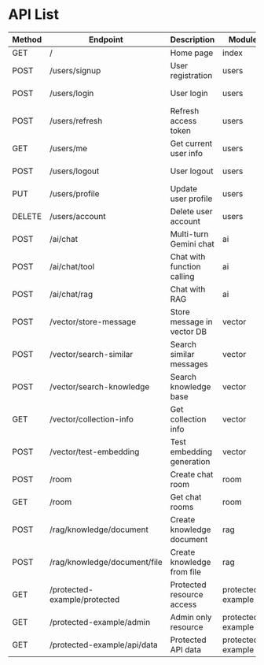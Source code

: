 # API List

| Method | Endpoint | Description | Module | File Location | Document Link |
|--------|----------|-------------|---------|---------------|---------------|
| GET | / | Home page | index | routes/index.js:5-7 | [Home_page.md](API_SPEC/Home_page.md) |
| POST | /users/signup | User registration | users | routes/users.js:9-43 | [User_registration.md](API_SPEC/User_registration.md) |
| POST | /users/login | User login | users | routes/users.js:45-100 | [User_login.md](API_SPEC/User_login.md) |
| POST | /users/refresh | Refresh access token | users | routes/users.js:103-149 | [Refresh_access_token.md](API_SPEC/Refresh_access_token.md) |
| GET | /users/me | Get current user info | users | routes/users.js:152-177 | [Get_current_user_info.md](API_SPEC/Get_current_user_info.md) |
| POST | /users/logout | User logout | users | routes/users.js:180-200 | [User_logout.md](API_SPEC/User_logout.md) |
| PUT | /users/profile | Update user profile | users | routes/users.js:203-232 | [Update_user_profile.md](API_SPEC/Update_user_profile.md) |
| DELETE | /users/account | Delete user account | users | routes/users.js:235-260 | [Delete_user_account.md](API_SPEC/Delete_user_account.md) |
| POST | /ai/chat | Multi-turn Gemini chat | ai | routes/ai.js:7-22 | [Multi-turn_Gemini_chat.md](API_SPEC/Multi-turn_Gemini_chat.md) |
| POST | /ai/chat/tool | Chat with function calling | ai | routes/ai.js:25-39 | [Chat_with_function_calling.md](API_SPEC/Chat_with_function_calling.md) |
| POST | /ai/chat/rag | Chat with RAG | ai | routes/ai.js:42-56 | [Chat_with_RAG.md](API_SPEC/Chat_with_RAG.md) |
| POST | /vector/store-message | Store message in vector DB | vector | routes/vector.js:12-49 | [Store_message_in_vector_DB.md](API_SPEC/Store_message_in_vector_DB.md) |
| POST | /vector/search-similar | Search similar messages | vector | routes/vector.js:55-91 | [Search_similar_messages.md](API_SPEC/Search_similar_messages.md) |
| POST | /vector/search-knowledge | Search knowledge base | vector | routes/vector.js:97-132 | [Search_knowledge_base.md](API_SPEC/Search_knowledge_base.md) |
| GET | /vector/collection-info | Get collection info | vector | routes/vector.js:138-153 | [Get_collection_info.md](API_SPEC/Get_collection_info.md) |
| POST | /vector/test-embedding | Test embedding generation | vector | routes/vector.js:159-194 | [Test_embedding_generation.md](API_SPEC/Test_embedding_generation.md) |
| POST | /room | Create chat room | room | routes/room.js:8-24 | [Create_chat_room.md](API_SPEC/Create_chat_room.md) |
| GET | /room | Get chat rooms | room | routes/room.js:26-39 | [Get_chat_rooms.md](API_SPEC/Get_chat_rooms.md) |
| POST | /rag/knowledge/document | Create knowledge document | rag | routes/rag.js:9-34 | [Create_knowledge_document.md](API_SPEC/Create_knowledge_document.md) |
| POST | /rag/knowledge/document/file | Create knowledge from file | rag | routes/rag.js:37-100 | [Create_knowledge_from_file.md](API_SPEC/Create_knowledge_from_file.md) |
| GET | /protected-example/protected | Protected resource access | protected-example | routes/protected-example.js:19-29 | [Protected_resource_access.md](API_SPEC/Protected_resource_access.md) |
| GET | /protected-example/admin | Admin only resource | protected-example | routes/protected-example.js:32-42 | [Admin_only_resource.md](API_SPEC/Admin_only_resource.md) |
| GET | /protected-example/api/data | Protected API data | protected-example | routes/protected-example.js:47-58 | [Protected_API_data.md](API_SPEC/Protected_API_data.md) |